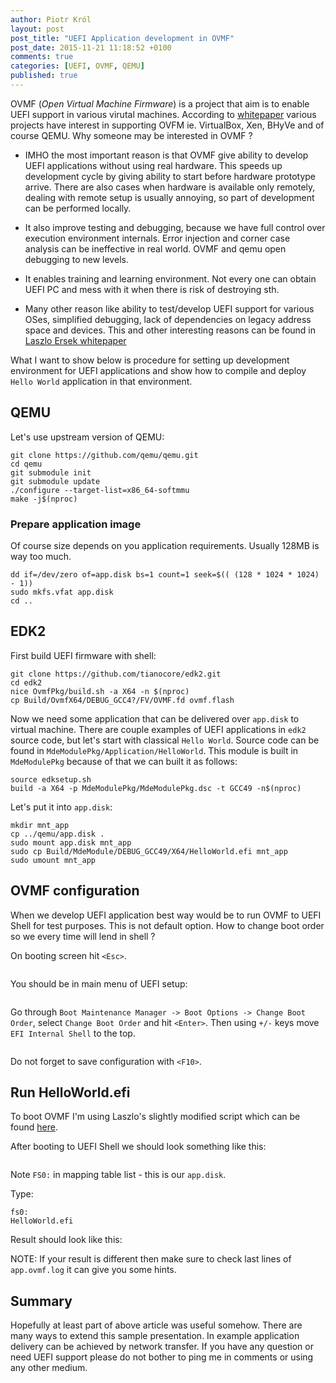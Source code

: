 ```yaml
---
author: Piotr Król
layout: post
post_title: "UEFI Application development in OVMF"
post_date: 2015-11-21 11:18:52 +0100
comments: true
categories: [UEFI, OVMF, QEMU]
published: true
---
```


OVMF (_Open Virtual Machine Firmware_) is a project that aim is to enable UEFI
support in various virutal machines. According to
[whitepaper](http://www.linux-kvm.org/downloads/lersek/ovmf-whitepaper-c770f8c.txt)
various projects have interest in supporting OVFM ie. VirtualBox, Xen, BHyVe
and of course QEMU. Why someone may be interested in OVMF ?

* IMHO the most important reason is that OVMF give ability to develop UEFI
  applications without using real hardware. This speeds up development cycle by
  giving ability to start before hardware prototype arrive. There are also
  cases when hardware is available only remotely, dealing with remote setup is
  usually annoying, so part of development can be performed locally.

* It also improve testing and debugging, because we have full control over
  execution environment internals. Error injection and corner case analysis can
  be ineffective in real world. OVMF and qemu open debugging to new levels.

* It enables training and learning environment. Not every one can obtain UEFI
  PC and mess with it when there is risk of destroying sth.

* Many other reason like ability to test/develop UEFI support for various OSes,
  simplified debugging, lack of dependencies on legacy address space and
  devices. This and other interesting reasons can be found in [Laszlo Ersek whitepaper](http://www.linux-kvm.org/downloads/lersek/ovmf-whitepaper-c770f8c.txt)

What I want to show below is procedure for setting up development environment
for UEFI applications and show how to compile and deploy `Hello World`
application in that environment.

## QEMU

Let's use upstream version of QEMU:

```
git clone https://github.com/qemu/qemu.git 
cd qemu
git submodule init
git submodule update
./configure --target-list=x86_64-softmmu
make -j$(nproc)
```

### Prepare application image

Of course size depends on you application requirements. Usually 128MB is way
too much.

```
dd if=/dev/zero of=app.disk bs=1 count=1 seek=$(( (128 * 1024 * 1024) - 1))
sudo mkfs.vfat app.disk
cd ..
```

## EDK2

First build UEFI firmware with shell:

```
git clone https://github.com/tianocore/edk2.git
cd edk2
nice OvmfPkg/build.sh -a X64 -n $(nproc)
cp Build/OvmfX64/DEBUG_GCC4?/FV/OVMF.fd ovmf.flash
```

Now we need some application that can be delivered over `app.disk` to virtual
machine. There are couple examples of UEFI applications in `edk2` source code,
but let's start with classical `Hello World`. Source code can be found in
`MdeModulePkg/Application/HelloWorld`. This module is built in `MdeModulePkg`
because of that we can built it as follows:

```
source edksetup.sh
build -a X64 -p MdeModulePkg/MdeModulePkg.dsc -t GCC49 -n$(nproc)
```

Let's put it into `app.disk`:

```
mkdir mnt_app
cp ../qemu/app.disk .
sudo mount app.disk mnt_app
sudo cp Build/MdeModule/DEBUG_GCC49/X64/HelloWorld.efi mnt_app
sudo umount mnt_app
```

## OVMF configuration

When we develop UEFI application best way would be to run OVMF to UEFI Shell
for test purposes. This is not default option. How to change boot order so we
every time will lend in shell ?

On booting screen hit `<Esc>`.

<a class="fancybox" rel="group" href="/assets/images/tiano_boot.png"><img src="/assets/images/tiano_boot.png" alt="" /></a>

You should be in main menu of UEFI setup:

<a class="fancybox" rel="group" href="/assets/images/uefi_setup.png"><img src="/assets/images/uefi_setup.png" alt="" /></a>

Go through `Boot Maintenance Manager -> Boot Options -> Change Boot Order`,
select `Change Boot Order` and hit `<Enter>`. Then using `+/-` keys move `EFI Internal Shell` to the top.

<a class="fancybox" rel="group" href="/assets/images/boot_order.png"><img src="/assets/images/boot_order.png" alt="" /></a>

Do not forget to save configuration with `<F10>`.

## Run HelloWorld.efi

To boot OVMF I'm using Laszlo's slightly modified script which can be found
[here](https://raw.githubusercontent.com/pietrushnic/edk2/ovmf-helloworld/ovmf.sh).

After booting to UEFI Shell we should look something like this:

<a class="fancybox" rel="group" href="/assets/images/uefi_shell.png"><img src="/assets/images/uefi_shell.png" alt="" /></a>

Note `FS0:` in mapping table list - this is our `app.disk`.

Type:

```
fs0:
HelloWorld.efi
```

Result should look like this:
<a class="fancybox" rel="group" href="/assets/images/hello_world.png"><img src="/assets/images/hello_world.png" alt="" /></a>

NOTE: If your result is different then make sure to check last lines of
`app.ovmf.log` it can give you some hints.

## Summary

Hopefully at least part of above article was useful somehow. There are many
ways to extend this sample presentation. In example application delivery can be
achieved by network transfer. If you have any question or need UEFI support
please do not bother to ping me in comments or using any other medium.
